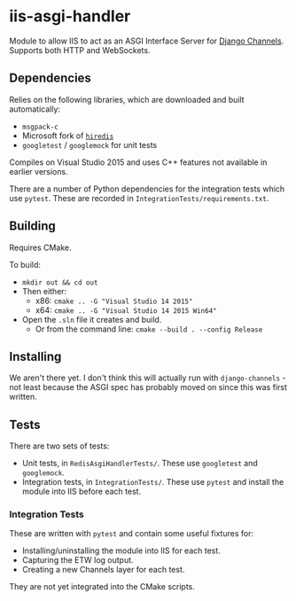 # iis-asgi-handler

Module to allow IIS to act as an ASGI Interface Server for [Django Channels](https://github.com/andrewgodwin/channels/). Supports both HTTP and WebSockets.


## Dependencies

Relies on the following libraries, which are downloaded and built automatically:

- `msgpack-c`
- Microsoft fork of [`hiredis`](https://github.com/Microsoft/hiredis/)
- `googletest` / `googlemock` for unit tests

Compiles on Visual Studio 2015 and uses C++ features not available in earlier versions.

There are a number of Python dependencies for the integration tests which use `pytest`. These are recorded in `IntegrationTests/requirements.txt`.


## Building

Requires CMake.

To build:

- `mkdir out && cd out`
- Then either:
    - x86: `cmake .. -G "Visual Studio 14 2015"`
    - x64: `cmake .. -G "Visual Studio 14 2015 Win64"`
- Open the `.sln` file it creates and build.
    - Or from the command line: `cmake --build . --config Release`


## Installing

We aren't there yet. I don't think this will actually run with `django-channels` - not least because the ASGI spec has probably moved on since this was first written.


## Tests

There are two sets of tests:

- Unit tests, in `RedisAsgiHandlerTests/`. These use `googletest` and `googlemock`.
- Integration tests, in `IntegrationTests/`. These use `pytest` and install the module into IIS before each test.

### Integration Tests

These are written with `pytest` and contain some useful fixtures for:
 - Installing/uninstalling the module into IIS for each test.
 - Capturing the ETW log output.
 - Creating a new Channels layer for each test.

They are not yet integrated into the CMake scripts.
